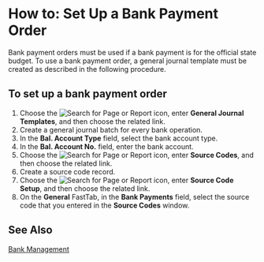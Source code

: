 # How to: Set Up a Bank Payment Order

Bank payment orders must be used if a bank payment is for the official state budget. To use a bank payment order, a general journal template must be created as described in the following procedure.

 

## To set up a bank payment order 

1. Choose the ![Search for Page or Report]() icon, enter **General Journal Templates**, and then choose the related link.
2. Create a general journal batch for every bank operation.
3. In the **Bal. Account Type** field, select the bank account type.
4. In the **Bal. Account No.** field, enter the bank account.
5. Choose the ![Search for Page or Report]() icon, enter **Source Codes**, and then choose the related link.
6. Create a source code record.
7. Choose the ![Search for Page or Report]() icon, enter **Source Code Setup**, and then choose the related link.
8. On the **General** FastTab, in the **Bank Payments** field, select the source code that you entered in the **Source Codes** window.

 

## See Also

 [Bank Management]()